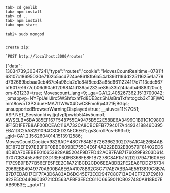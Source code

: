 ```
tab> cd geolib
tab> npm install
tab> cd ..
tab> npm install
tab> npm start

tab2> sudo mongod


create zip:

`POST http://localhost:3000/routes`

```
{"data":[3034739,3034724],"type":"routes","cookie":"MovesCountRealtime=07811f68107c18695030e7102b5acd724ae8618fb6a54a13931194d22511625e1a779d792669bcbaa0eb467e4a98da2c1c84f8ecd3a85d66112241f7e7113cdc567bf6017e1677cb06d90a612098f41d139ad232ce86c33b24dadb4688320ccf; om-631239=true; Movescount_lang=9; _ga=GA1.2.405267362.1513700042; _omappvp=NYFpUelIJlrc5WShfxxhfFd8DE3czShUsBraTxfmtogcb3xT3FjWQmn18ow5T3PXdueHMA7t1WWX4DwC8FmoRp4321EjBGqs; unsupportedBrowserWarningDisplayed=true; __atuvc=11%7C51; ASP.NET_SessionId=yjtjqfvp1jxwbb5t4iw5umo1; AWSELB=6BA385EF167F548755DA9475B5E2E58BE6A3496C1B91C1C98008F15D1FE7B8AF00DCEAC116A732CA8CBCEFB7794017A4493418846D395EBA1DC25A8291094C3CED2AEC6E61; gsScrollPos-693=0; _gid=GA1.2.1562604014.1513912586; MovesCountCookie=9826ADF48C7F84B1B7263662302D75A1C4E26B4AB8E1872EFE97EB3F9F0BBC809BE755C4E6F4A222BEB2EB0579F81402ED64D8DA70EEBEE010653928A85204F9D7FD42ACB7FAB7176029F9203D6143707CB34557661D3D13EF5DFB368FE8F1B7278C84F15152D207947160AE6F17E9B9FB77B56EFE5FEE2C1A721BCD2CD06EEABDB2FE2EA8FDD2757342966EBE4949770A800BA6E6A41078B62C8C717AE7ABBA4E5513819C8B7AB7D7EDAD17CF7FA3D6A83AD6DC45E73ECD947C80713AD4EF7237E9610822E5C04406C39721CD563AFBF3EECC611C6659011CB027480A818B07EAB69B3E; _gat=1"}
```
```